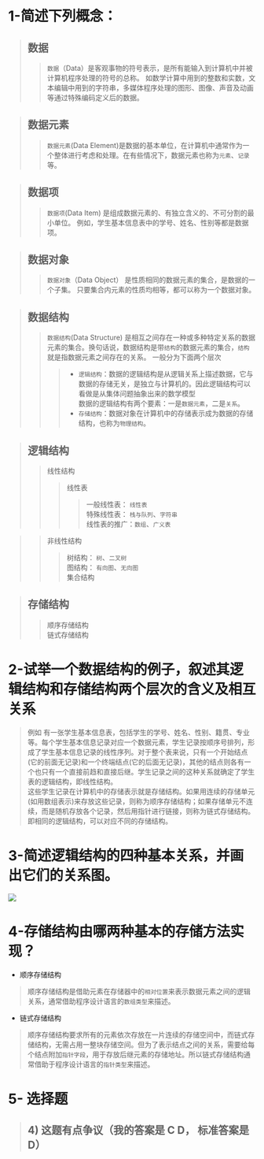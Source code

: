 # 1-简述下列概念：<br>
> ## 数据<br>
>> `数据`（Data）是客观事物的符号表示，是所有能输入到计算机中并被计算机程序处理的符号的总称。
如数学计算中用到的整数和实数，文本编辑中用到的字符串，多媒体程序处理的图形、图像、声音及动画等通过特殊编码定义后的数据。<br>

> ## 数据元素<br>
>> `数据元素`(Data Element)是数据的基本单位，在计算机中通常作为一个整体进行考虑和处理。在有些情况下，数据元素也称为`元素`、`记录`等。

> ## 数据项<br>
>> `数据项`(Data Item) 是组成数据元素的、有独立含义的、不可分割的最小单位。
例如，学生基本信息表中的学号、姓名、性别等都是数据项。

> ## 数据对象<br>
>> `数据对象`（Data Object） 是性质相同的数据元素的集合，是数据的一个子集。
只要集合内元素的性质均相等，都可以称为一个数据对象。<br>

> ## 数据结构<br>
>> `数据结构`(Data Structure) 是相互之间存在一种或多种特定关系的数据元素的集合。换句话说，数据结构是带`结构`的数据元素的集合，`结构`就是指数据元素之间存在的关系。 一般分为下面两个层次<br>
>>> * `逻辑结构`：数据的逻辑结构是从逻辑关系上描述数据，它与数据的存储无关，是独立与计算机的。因此逻辑结构可以看做是从集体问题抽象出来的数学模型<br>
数据的逻辑结构有两个要素：一是`数据元素`，二是`关系`。<br>
>>> * `存储结构`：数据对象在计算机中的存储表示成为数据的存储结构，也称为`物理结构`。<br>

> ## 逻辑结构<br>
>> 线性结构<br>
>>> 线性表<br>
>>>> 一般线性表： `线性表`<br>
>>>> 特殊线性表： `栈与队列`、`字符串`<br>
>>>> 线性表的推广：`数组`、`广义表`<br>

>> 非线性结构<br>
>>> 树结构： `树`、`二叉树`<br>
>>> 图结构： `有向图`、`无向图`<br>
>>> 集合结构<br>

> ## 存储结构<br>
>> 顺序存储结构<br>
>> 链式存储结构<br>


# 2-试举一个数据结构的例子，叙述其逻辑结构和存储结构两个层次的含义及相互关系<br>
> 例如 有一张学生基本信息表，包括学生的学号、姓名、性别、籍贯、专业等。每个学生基本信息记录对应一个数据元素，学生记录按顺序号排列，形成了学生基本信息记录的线性序列。对于整个表来说，只有一个开始结点(它的前面无记录)和一个终端结点(它的后面无记录)，其他的结点则各有一个也只有一个直接前趋和直接后继。学生记录之间的这种关系就确定了学生表的逻辑结构，即线性结构。<br>
  这些学生记录在计算机中的存储表示就是存储结构。如果用连续的存储单元(如用数组表示)来存放这些记录，则称为顺序存储结构；如果存储单元不连续，而是随机存放各个记录，然后用指针进行链接，则称为链式存储结构。<br>
  即相同的逻辑结构，可以对应不同的存储结构。<br>

# 3-简述逻辑结构的四种基本关系，并画出它们的关系图。<br>
![](https://github.com/Gao-June/Data_Structure/blob/master/%E3%80%8A%E6%95%B0%E6%8D%AE%E7%BB%93%E6%9E%84%E3%80%8B%E2%80%94%E2%80%94%E4%B8%A5%E8%94%9A%E6%95%8F/%E4%B9%A0%E9%A2%98/%E6%8F%92%E5%9B%BE/%E5%9B%9B%E7%B1%BB%E5%9F%BA%E6%9C%AC%E9%80%BB%E8%BE%91%E7%BB%93%E6%9E%84%E5%85%B3%E7%B3%BB%E5%9B%BE.png)

# 4-存储结构由哪两种基本的存储方法实现？<br>
* 顺序存储结构<br>
> 顺序存储结构是借助元素在存储器中的`相对位置`来表示数据元素之间的逻辑关系，通常借助程序设计语言的`数组类型`来描述。<br>

* 链式存储结构<br>
> 顺序存储结构要求所有的元素依次存放在一片连续的存储空间中，而链式存储结构，无需占用一整块存储空间。但为了表示结点之间的关系，需要给每个结点附加`指针字段`，用于存放后继元素的存储地址。所以链式存储结构通常借助于程序设计语言的`指针类型`来描述。<br>


# 5- 选择题<br>
> ## 4)  这题有点争议（我的答案是 C D， 标准答案是 D）











